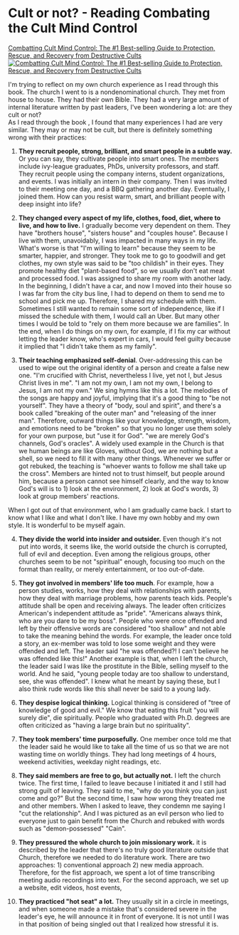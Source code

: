 # Cult or not? - Reading Combating the Cult Mind Control
[Combatting Cult Mind Control: The #1 Best-selling Guide to Protection, Rescue, and Recovery from Destructive Cults](https://www.goodreads.com/book/show/173711.Combatting_Cult_Mind_Control)
[![Combatting Cult Mind Control: The #1 Best-selling Guide to Protection, Rescue, and Recovery from Destructive Cults](https://i.gr-assets.com/images/S/compressed.photo.goodreads.com/books/1364138334l/173711._SX98_.jpg)](https://www.goodreads.com/book/show/173711.Combatting_Cult_Mind_Control)


I'm trying to reflect on my own church experience as I read through this book. The church I went to is a nondenominational church. They met from house to house. They had their own Bible. They had a very large amount of internal literature written by past leaders, I've been wondering a lot: are they cult or not?  
As I read through the book , I found that many experiences I had are very similar. They may or may not be cult, but there is definitely something wrong with their practices:

1. **They recruit people, strong, brilliant, and smart people in a subtle way.** Or you can say, they cultivate people into smart ones. The members include ivy-league graduates, PhDs, university professors, and staff. They recruit people using the company interns, student organizations, and events. I was initially an intern in their company. Then I was invited to their meeting one day, and a BBQ gathering another day. Eventually, I joined them. How can you resist warm, smart, and brilliant people with deep insight into life?

2. **They changed every aspect of my life, clothes, food, diet, where to live, and how to live.** I gradually become very dependent on them. They have "brothers house", "sisters house" and "couples house". Because I live with them, unavoidably, I was impacted in many ways in my life. What's worse is that "I'm willing to learn" because they seem to be smarter, happier, and stronger. They took me to go to goodwill and get clothes, my own style was said to be "too childish" in their eyes. They promote healthy diet "plant-based food", so we usually don't eat meat and processed food. I was assigned to share my room with another lady. In the beginning, I didn't have a car, and now I moved into their house so I was far from the city bus line, I had to depend on them to send me to school and pick me up. Therefore, I shared my schedule with them. Sometimes I still wanted to remain some sort of independence, like if I missed the schedule with them, I would call an Uber. But many other times I would be told to "rely on them more because we are families". In the end, when I do things on my own, for example, if I fix my car without letting the leader know, who's expert in cars, I would feel guilty because it implied that "I didn't take them as my family".

3. **Their teaching emphasized self-denial**. Over-addressing this can be used to wipe out the original identity of a person and create a false new one. "I'm crucified with Christ, nevertheless I live, yet not I, but Jesus Christ lives in me". "I am not my own, I am not my own, I belong to Jesus, I am not my own." We sing hymns like this a lot. The melodies of the songs are happy and joyful, implying that it's a good thing to "be not yourself". They have a theory of "body, soul and spirit", and there's a book called "breaking of the outer man" and "releasing of the inner man". Therefore, outward things like your knowledge, strength, wisdom, and emotions need to be "broken" so that you no longer use them solely for your own purpose, but "use it for God". "we are merely God's channels, God's oracles". A widely used example in the Church is that we human beings are like Gloves, without God, we are nothing but a shell, so we need to fill it with many other things. Whenever we suffer or got rebuked, the teaching is "whoever wants to follow me shall take up the cross". Members are hinted not to trust himself, but people around him, because a person cannot see himself clearly, and the way to know God's will is to 1) look at the environment, 2) look at God's words, 3) look at group members' reactions.

When I got out of that environment, who I am gradually came back. I start to know what I like and what I don't like. I have my own hobby and my own style. It is wonderful to be myself again.

4. **They divide the world into insider and outsider.** Even though it's not put into words, it seems like, the world outside the church is corrupted, full of evil and deception. Even among the religious groups, other churches seem to be not "spiritual" enough, focusing too much on the format than reality, or merely entertainment, or too out-of-date.

5. **They got involved in members' life too much**. For example, how a person studies, works, how they deal with relationships with parents, how they deal with marriage problems, how parents teach kids. People's attitude shall be open and receiving always. The leader often criticizes American's independent attitude as "pride". "Americans always think, who are you dare to be my boss". People who were once offended and left by their offensive words are considered "too shallow" and not able to take the meaning behind the words. For example, the leader once told a story, an ex-member was told to lose some weight and they were offended and left. The leader said "he was offended?! I can't believe he was offended like this!" Another example is that, when I left the church, the leader said I was like the prostitute in the Bible, selling myself to the world. And he said, "young people today are too shallow to understand, see, she was offended". I knew what he meant by saying these, but I also think rude words like this shall never be said to a young lady.

6. **They despise logical thinking.** Logical thinking is considered of "tree of knowledge of good and evil." We know that eating this fruit "you will surely die", die spiritually. People who graduated with Ph.D. degrees are often criticized as "having a large brain but no spirituality".

7. **They took members' time purposefully.** One member once told me that the leader said he would like to take all the time of us so that we are not wasting time on worldly things. They had long meetings of 4 hours, weekend activities, weekday night readings, etc.

8. **They said members are free to go, but actually not.** I left the church twice. The first time, I failed to leave because I initiated it and I still had strong guilt of leaving. They said to me, "why do you think you can just come and go?" But the second time, I saw how wrong they treated me and other members. When I asked to leave, they condemn me saying I "cut the relationship". And I was pictured as an evil person who lied to everyone just to gain benefit from the Church and rebuked with words such as "demon-possessed" "Cain".

9. **They pressured the whole church to join missionary work.** it is described by the leader that there's no truly good literature outside that Church, therefore we needed to do literature work. There are two approaches: 1) conventional approach 2) new media approach. Therefore, for the fist approach, we spent a lot of time transcribing meeting audio recordings into text. For the second approach, we set up a website, edit videos, host events,

10. **They practiced "hot seat" a lot.** They usually sit in a circle in meetings, and when someone made a mistake that's considered severe in the leader's eye, he will announce it in front of everyone. It is not until I was in that position of being singled out that I realized how stressful it is.